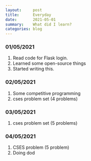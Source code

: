 ```yaml
---
layout:     post
title:      Everyday
date:       2021-05-01 
summary:    What did I learn?
categories: blog
---
```


### 01/05/2021

1. Read code for Flask login.
2. Learned some open-source things
3. Started writing this.

### 02/05/2021

1. Some competitive programming
2. cses problem set (4 problems)

### 03/05/2021

1. cses problem set (5 problems)

### 04/05/2021

1. CSES problem (5 problem)
2. Doing dod

